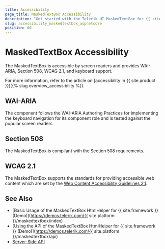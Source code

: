 ```yaml
---
title: Accessibility
page_title: MaskedTextBox Accessibility
description: "Get started with the Telerik UI MaskedTextBox for {{ site.framework }} and learn about its accessibility support for WAI-ARIA, Section 508, and WCAG 2.1."
slug: accessibility_maskedtextbox_aspnetcore
position: 60
---
```


# MaskedTextBox Accessibility

The MaskedTextBox is accessible by screen readers and provides WAI-ARIA, Section 508, WCAG 2.1, and keyboard support.

For more information, refer to the article on [accessibility in {{ site.product }}]({% slug overview_accessibility %}).

## WAI-ARIA

The component follows the WAI-ARIA Authoring Practices for implementing the keyboard navigation for its component role and is tested against the popular screen readers.

## Section 508

The MaskedTextBox is compliant with the Section 508 requirements.

## WCAG 2.1

The MaskedTextBox supports the standards for providing accessible web content which are set by the [Web Content Accessibility Guidelines 2.1](https://www.w3.org/TR/WCAG/).

## See Also

* [Basic Usage of the MaskedTextBox HtmlHelper for {{ site.framework }} (Demo)](https://demos.telerik.com/{{ site.platform }}/maskedtextbox/index)
* [Using the API of the MaskedTextBox HtmlHelper for {{ site.framework }} (Demo)](https://demos.telerik.com/{{ site.platform }}/maskedtextbox/api)
* [Server-Side API](/api/maskedtextbox)
